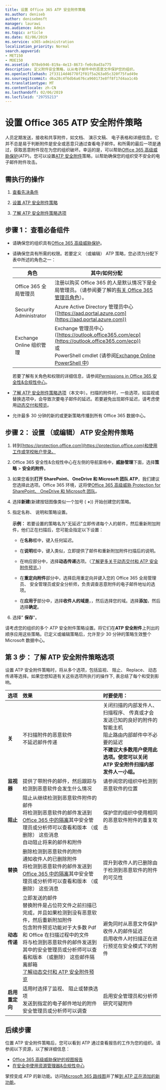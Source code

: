 ```yaml
---
title: 设置 Office 365 ATP 安全附件策略
ms.author: deniseb
author: denisebmsft
manager: laurawi
ms.audience: Admin
ms.topic: article
ms.date: 02/06/2019
ms.service: o365-administration
localization_priority: Normal
search.appverid:
- MET150
- MOE150
ms.assetid: 078eb946-819a-4e13-8673-fe0c0ad3a775
description: 定义附件安全策略，以从电子邮件中的恶意文件保护您的组织。
ms.openlocfilehash: 2f33114d46778f2f01f5a263a05c320f75fad49e
ms.sourcegitcommit: d6a28c4f6db6a676ca960173e8ff8f17d4aa1c4b
ms.translationtype: MT
ms.contentlocale: zh-CN
ms.lasthandoff: 02/06/2019
ms.locfileid: "29755213"
---
```

# <a name="set-up-office-365-atp-safe-attachments-policies"></a>设置 Office 365 ATP 安全附件策略

人员定期发送，接收和共享附件，如文档、 演示文稿、 电子表格和详细信息。它并不总是易于判断附件是安全或恶意只通过查看电子邮件。和所需的最后一项是通过，获取恶意附件现在为您的组织破坏。幸运的是，可以帮助[Office 365 高级威胁保护](office-365-atp.md)(ATP)。您可以设置[ATP 安全附件](atp-safe-attachments.md)策略，以帮助确保您的组织受不安全的电子邮件附件攻击。 
  
## <a name="what-to-do"></a>需执行的操作 
  
1. [查看先决条件](#review-the-prerequisites)
    
2. [设置 ATP 安全附件策略](#set-up-an-atp-safe-attachments-policy)
    
3. [了解 ATP 安全附件策略选项](#learn-about-atp-safe-attachments-policy-options)
    
## <a name="step-1-review-the-prerequisites"></a>步骤 1： 查看必备组件

- 请确保您的组织具有[Office 365 高级威胁保护](office-365-atp.md)。
    
- 请确保您具有所需的权限。若要定义 （或编辑） ATP 策略，您必须为分配下表中所述的角色之一： <br>

    |角色  |其中/如何分配  |
    |---------|---------|
    |Office 365 全局管理员 |注册以购买 Office 365 的人是默认情况下是全局管理员。（请参阅要了解的[有关 Office 365 管理员角色](https://docs.microsoft.com/office365/admin/add-users/about-admin-roles)）。         |
    |Security Administrator |Azure Active Directory 管理员中心 ([https://aad.portal.azure.com](https://aad.portal.azure.com))|
    |Exchange Online 组织管理 |Exchange 管理员中心 ([https://outlook.office365.com/ecp](https://outlook.office365.com/ecp)) <br>或 <br>  PowerShell cmdlet (请参阅[Exchange Online PowerShell 中](https://docs.microsoft.com/powershell/exchange/exchange-online/exchange-online-powershell?view=exchange-ps)) |
    
    若要了解有关角色和权限的详细信息，请参阅[Permissions in Office 365 安全性&amp;合规性中心](permissions-in-the-security-and-compliance-center.md)。

- [了解 ATP 安全附件策略选项](#learn-about-atp-safe-attachments-policy-options)（本文中）。扫描的附件时，一些选项，如监视或替换选项中，会导致次要电子邮件的延迟。若要避免出现邮件延迟，请考虑使用[动态交付和预览](dynamic-delivery-and-previewing.md)。
    
- 允许最多 30 分钟的新的或更新策略传播到所有 Office 365 数据中心。
    
## <a name="step-2-set-up-or-edit-an-atp-safe-attachments-policy"></a>步骤 2： 设置 （或编辑） ATP 安全附件策略
  
1. 转到[https://protection.office.com](https://protection.office.com)和使用工作或学校帐户登录。 
    
2. Office 365 安全性&amp;合规性中心在左侧的导航窗格中，**威胁管理**下面，选择**策略** \> **安全的附件**。
    
3. 如果您看到**打开 SharePoint、 OneDrive 和 Microsoft 团队 ATP**，我们建议您选择此选项。Office 365 环境，这将使[Office 365 高级威胁 Protection for SharePoint、 OneDrive 和 Microsoft 团队](atp-for-spo-odb-and-teams.md)。 
    
4. 选择**新建**(新建按钮图像类似一个加号 ( **+**)) 开始创建您的策略。
    
5. 指定名称、 说明和策略设置。<br/><br/>**示例：** 若要设置的策略名为"无延迟"立即传递每个人的邮件，然后重新附加附件，他们正在扫描后，您可能会指定以下设置： 
    
      - 在**名称**框中，键入任何延迟。
    
      - 在**说明**框中，键入类似，立即提供了邮件和重新附加附件扫描后的说明。
    
      - 在响应部分中，选择**动态传递**选项。（[了解更多关于动态交付和 ATP 安全附件预览](dynamic-delivery-and-previewing.md)。）
    
      - 在**重定向附件**部分中，选择启用重定向并键入您的 Office 365 全局管理员、 安全管理员或安全分析师，负责调查恶意附件的电子邮件地址的选项。 
    
      - 在**应用于**部分中，选择**收件人的域是**，，然后选择您的域。选择**添加**，然后选择**确定**。
    
6. 选择" **保存**"。
    
请考虑您的组织的多个 ATP 安全附件策略设置。将它们在**ATP 安全附件**上列出的顺序应用这些策略。已定义或编辑策略后，允许至少 30 分钟的策略生效整个 Microsoft 数据中心。 
  
## <a name="step-3-learn-about-atp-safe-attachments-policy-options"></a>第 3 步： 了解 ATP 安全附件策略选项

设置 ATP 安全附件策略时，将从多个选项，包括监视、 阻止、 Replace、 动态传递等选择。如果您想知道有关这些选项所执行的操作下, 表总结了每个和受到影响。
  
|**选项**|**效果**|**时要使用：**|
|:-----|:-----|:-----|
|**关** <br/> |不扫描附件的恶意软件  <br/> 不延迟邮件传递  <br/> |关闭扫描的内部发件人、 扫描程序、 传真或才会发送已知的良好的附件的智能主机  <br/> 阻止路由内部邮件中不必要的延迟  <br/> **不建议大多数用户使用此选项。使您可以关闭 ATP 安全附件扫描内部发件人一小组。**           |
|**监视器** <br/> |提供了带附件的邮件，然后跟踪与检测到恶意软件会发生什么情况  <br/> |请参阅您的组织中检测到恶意软件的位置  <br/> |
|**阻止** <br/> |阻止从继续检测到恶意软件附件的邮件  <br/> 将检测到恶意软件的邮件发送到[Office 365 中的隔离](manage-quarantined-messages-and-files.md)其中安全管理员或分析师可以查看和版本 （或删除） 这些消息  <br/> 自动阻止将来的邮件和附件  <br/> |保护您的组织中使用相同的恶意软件附件的重复攻击  <br/> |
|**替换** <br/> |删除检测到恶意软件的附件  <br/> 通知收件人的已删除附件  <br/> 将检测到恶意软件的邮件发送到[Office 365 中的隔离](manage-quarantined-messages-and-files.md)其中安全管理员或分析师可以查看和版本 （或删除） 这些消息  <br/> |提升到收件人的已删除由于检测到恶意软件的附件的可见性  <br/> |
|**动态传递** <br/> |立即发送的邮件  <br/> 替换附件是占位符文件之前扫描已完成，并且如果检测到没有恶意软件，然后重新附加附件  <br/> 包含附件预览功能对于大多数 Pdf 和 Office 在扫描过程中的文件  <br/> 将与检测到恶意软件的邮件发送到其中的安全管理员或分析师可以查看和版本 （或删除） 这些邮件隔离邮箱  <br/> [了解动态交付和 ATP 安全附件预览](dynamic-delivery-and-previewing.md) <br/> |避免同时从恶意文件保护收件人的邮件延迟  <br/> 启用收件人时扫描正在进行预览在安全模式下的附件  <br/> |
|**启用重定向** <br/> |适用时选择了监视、 阻止或替换选项  <br/> 发送到指定的电子邮件地址的附件安全管理员或分析师可以调查  <br/> |启用安全管理员和分析师研究可疑附件  <br/> |
   
## <a name="next-steps"></a>后续步骤

位置 ATP 安全附件策略后，您可以看到 ATP 通过查看报告的工作为您的组织。请参阅以下资源，以了解详细信息：
- [Office 365 高级威胁保护的视图报告](view-reports-for-atp.md)
- [在安全中使用资源管理器&amp;合规性中心](use-explorer-in-security-and-compliance.md)

掌控变成 ATP 的新功能。访问[Microsoft 365 路线图](https://www.microsoft.com/microsoft-365/roadmap?filters=O365)并了解[到 ATP 正在添加的新功能](office-365-atp.md#new-features-are-continually-being-added-to-atp)。
 